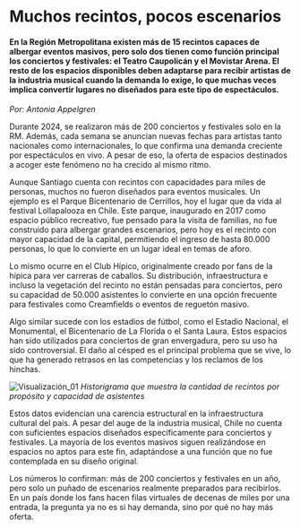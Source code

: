 # Muchos recintos, pocos escenarios

#### En la Región Metropolitana existen más de 15 recintos capaces de albergar eventos masivos, pero solo dos tienen como función principal los conciertos y festivales: el Teatro Caupolicán y el Movistar Arena. El resto de los espacios disponibles deben adaptarse para recibir artistas de la industria musical cuando la demanda lo exige, lo que muchas veces implica convertir lugares no diseñados para este tipo de espectáculos.

*Por: Antonia Appelgren*

Durante 2024, se realizaron más de 200 conciertos y festivales solo en la RM. Además, cada semana se anuncian nuevas fechas para artistas tanto nacionales como internacionales, lo que confirma una demanda creciente por espectáculos en vivo. A pesar de eso, la oferta de espacios destinados a acoger este fenómeno no ha crecido al mismo ritmo.

Aunque Santiago cuenta con recintos con capacidades para miles de personas, muchos no fueron diseñados para eventos musicales. Un ejemplo es el Parque Bicentenario de Cerrillos, hoy el lugar que da vida al festival Lollapalooza en Chile. Este parque, inaugurado en 2017 como espacio público recreativo, fue pensado para la visita de familias, no fue construido para albergar grandes escenarios, pero hoy es el recinto con mayor capacidad de la capital, permitiendo el ingreso de hasta 80.000 personas, lo que lo convierte en un lugar ideal en temas de aforo.  

Lo mismo ocurre en el Club Hípico, originalmente creado por fans de la hípica para ver carreras de caballos. Su distribución, infraestructura e incluso la vegetación del recinto no están pensadas para conciertos, pero su capacidad de 50.000 asistentes lo convierte en una opción frecuente para festivales como Creamfields o eventos de reguetón masivo.

Algo similar sucede con los estadios de fútbol, como el Estadio Nacional, el Monumental, el Bicentenario de La Florida o el Santa Laura. Estos espacios han sido utilizados para conciertos de gran envergadura, pero su uso ha sido controversial. El daño al césped es el principal problema que se vive, lo que ha generado retrasos en las competencias y los reclamos de los hinchas. 

![Visualización_01]("C:\Users\antof\Documents\GitHub\Trabajo.semestre\Entrega_03\Appelgren_Integrante_01_Recintos_vis_01\visualización\vis_01.jpg") 
*Historigrama que muestra la cantidad de recintos por propósito y capacidad de asistentes*

Estos datos evidencian una carencia estructural en la infraestructura cultural del país. A pesar del auge de la industria musical, Chile no cuenta con suficientes espacios diseñados específicamente para conciertos y festivales. La mayoría de los eventos masivos siguen realizándose en espacios no aptos para este fin, adaptándose a una función que no fue contemplada en su diseño original.

Los números lo confirman: más de 200 conciertos y festivales en un año, pero solo un puñado de escenarios realmente preparados para recibirlos. En un país donde los fans hacen filas virtuales de decenas de miles por una entrada, la pregunta ya no es si hay demanda, sino por qué no hay más oferta.